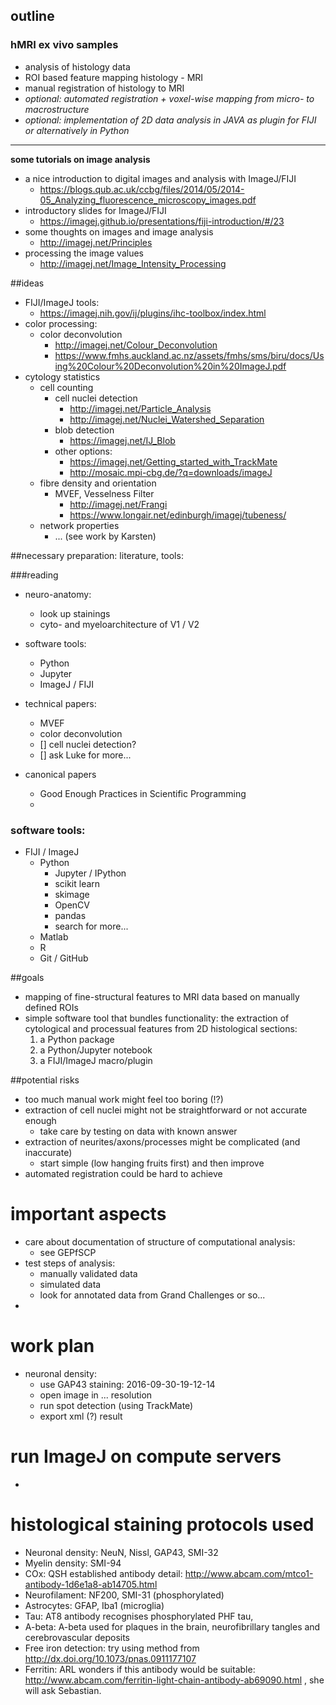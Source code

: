 ## outline


### hMRI ex vivo samples
- analysis of histology data
- ROI based feature mapping histology - MRI
- manual registration of histology to MRI
- *optional: automated registration + voxel-wise mapping from micro- to macrostructure*
- *optional: implementation of 2D data analysis in JAVA as plugin for FIJI or alternatively in Python*

-----------

**some tutorials on image analysis**

- a nice introduction to digital images and analysis with ImageJ/FIJI
	- https://blogs.qub.ac.uk/ccbg/files/2014/05/2014-05_Analyzing_fluorescence_microscopy_images.pdf
- introductory slides for ImageJ/FIJI
	- https://imagej.github.io/presentations/fiji-introduction/#/23
- some thoughts on images and image analysis
	- http://imagej.net/Principles
- processing the image values
	- http://imagej.net/Image_Intensity_Processing


##ideas
- FIJI/ImageJ tools:
	- https://imagej.nih.gov/ij/plugins/ihc-toolbox/index.html
- color processing:
	- color deconvolution
		- http://imagej.net/Colour_Deconvolution
		- https://www.fmhs.auckland.ac.nz/assets/fmhs/sms/biru/docs/Using%20Colour%20Deconvolution%20in%20ImageJ.pdf
- cytology statistics
	- cell counting
		- cell nuclei detection
			- http://imagej.net/Particle_Analysis
			- http://imagej.net/Nuclei_Watershed_Separation
		- blob detection
			- https://imagej.net/IJ_Blob
		- other options:
			- https://imagej.net/Getting_started_with_TrackMate
			- http://mosaic.mpi-cbg.de/?q=downloads/imageJ
	- fibre density and orientation
		- MVEF, Vesselness Filter
			- http://imagej.net/Frangi
			- https://www.longair.net/edinburgh/imagej/tubeness/
	- network properties
		- ... (see work by Karsten)


##necessary preparation: literature, tools:

###reading

- neuro-anatomy:
	- look up stainings
	- cyto- and myeloarchitecture of V1 / V2
- software tools:
	- Python
	- Jupyter
	- ImageJ / FIJI
- technical papers:
	- MVEF
	- color deconvolution
	- [] cell nuclei detection?
	- [] ask Luke for more...

- canonical papers
	- Good Enough Practices in Scientific Programming
	- 

### software tools:

- FIJI / ImageJ
	- Python 
		- Jupyter / IPython
		- scikit learn
		- skimage
		- OpenCV
		- pandas
		- search for more...
	- Matlab
	- R
	- Git / GitHub

##goals
- mapping of fine-structural features to MRI data based on manually defined ROIs
- simple software tool that bundles functionality: the extraction of cytological and processual features from 2D histological sections:
	1. a Python package
	2. a Python/Jupyter notebook
	3. a FIJI/ImageJ macro/plugin

##potential risks
- too much manual work might feel too boring (!?)
- extraction of cell nuclei might not be straightforward or not accurate enough
	- take care by testing on data with known answer
- extraction of neurites/axons/processes might be complicated (and inaccurate)
	- start simple (low hanging fruits first) and then improve
- automated registration could be hard to achieve

# important aspects
- care about documentation of structure of computational analysis:
	- see GEPfSCP
- test steps of analysis:
	- manually validated data
	- simulated data
	- look for annotated data from Grand Challenges or so...
- 

# work plan
- neuronal density:
	- use GAP43 staining: 2016-09-30-19-12-14
	- open image in ... resolution
	- run spot detection (using TrackMate)
	- export xml (?) result

# run ImageJ on compute servers
- 

# histological staining protocols used

- Neuronal density: NeuN, Nissl, GAP43, SMI-32
- Myelin density: SMI-94
- COx: QSH established antibody detail: http://www.abcam.com/mtco1-antibody-1d6e1a8-ab14705.html
- Neurofilament: NF200, SMI-31 (phosphorylated)
- Astrocytes: GFAP, Iba1 (microglia)
- Tau: AT8 antibody recognises phosphorylated PHF tau, 
- A-beta: A-beta used for plaques in the brain, neurofibrillary tangles and cerebrovascular deposits
- Free iron detection: try using method from http://dx.doi.org/10.1073/pnas.0911177107
- Ferritin: ARL wonders if this antibody would be suitable: http://www.abcam.com/ferritin-light-chain-antibody-ab69090.html , she will ask Sebastian.   
